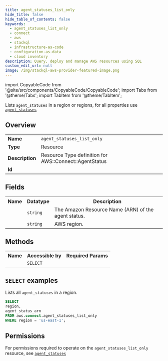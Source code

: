 ```yaml
---
title: agent_statuses_list_only
hide_title: false
hide_table_of_contents: false
keywords:
  - agent_statuses_list_only
  - connect
  - aws
  - stackql
  - infrastructure-as-code
  - configuration-as-data
  - cloud inventory
description: Query, deploy and manage AWS resources using SQL
custom_edit_url: null
image: /img/stackql-aws-provider-featured-image.png
---
```


import CopyableCode from '@site/src/components/CopyableCode/CopyableCode';
import Tabs from '@theme/Tabs';
import TabItem from '@theme/TabItem';

Lists <code>agent_statuses</code> in a region or regions, for all properties use <a href="/services/serviceName/agent_statuses/"><code>agent_statuses</code></a>

## Overview
<table>
<tbody>
<tr><td><b>Name</b></td><td><code>agent_statuses_list_only</code></td></tr>
<tr><td><b>Type</b></td><td>Resource</td></tr>
<tr><td><b>Description</b></td><td>Resource Type definition for AWS::Connect::AgentStatus</td></tr>
<tr><td><b>Id</b></td><td><CopyableCode code="aws.connect.agent_statuses_list_only" /></td></tr>
</tbody>
</table>

## Fields
<table>
<tbody>
<tr><th>Name</th><th>Datatype</th><th>Description</th></tr><tr><td><CopyableCode code="agent_status_arn" /></td><td><code>string</code></td><td>The Amazon Resource Name (ARN) of the agent status.</td></tr>
<tr><td><CopyableCode code="region" /></td><td><code>string</code></td><td>AWS region.</td></tr>
</tbody>
</table>

## Methods

<table>
<tbody>
  <tr>
    <th>Name</th>
    <th>Accessible by</th>
    <th>Required Params</th>
  </tr>
  <tr>
    <td><CopyableCode code="list_resources" /></td>
    <td><code>SELECT</code></td>
    <td><CopyableCode code="region" /></td>
  </tr>
</tbody>
</table>

## `SELECT` examples
Lists all <code>agent_statuses</code> in a region.
```sql
SELECT
region,
agent_status_arn
FROM aws.connect.agent_statuses_list_only
WHERE region = 'us-east-1';
```


## Permissions

For permissions required to operate on the <code>agent_statuses_list_only</code> resource, see <a href="/services/connect/agent_statuses/#permissions"><code>agent_statuses</code></a>

